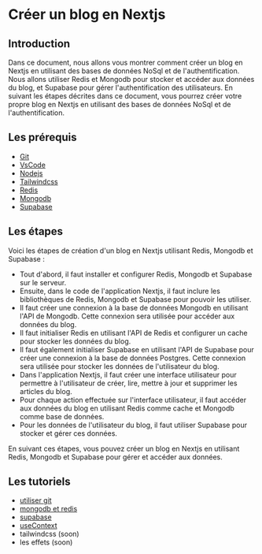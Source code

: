 # Créer un blog en Nextjs

## Introduction

Dans ce document, nous allons vous montrer comment créer un blog en Nextjs en utilisant des bases de données NoSql et de l'authentification. Nous allons utiliser Redis et Mongodb pour stocker et accéder aux données du blog, et Supabase pour gérer l'authentification des utilisateurs. En suivant les étapes décrites dans ce document, vous pourrez créer votre propre blog en Nextjs en utilisant des bases de données NoSql et de l'authentification.

## Les prérequis

- [Git](https://git-scm.com/)
- [VsCode](https://code.visualstudio.com/)
- [Nodejs](https://nodejs.org/en/)
- [Tailwindcss](https://tailwindcss.com/)
- [Redis](https://redis.io/)
- [Mongodb](https://www.mongodb.com/)
- [Supabase](https://supabase.com/)

## Les étapes

Voici les étapes de création d'un blog en Nextjs utilisant Redis, Mongodb et Supabase :

- Tout d'abord, il faut installer et configurer Redis, Mongodb et Supabase sur le serveur.
- Ensuite, dans le code de l'application Nextjs, il faut inclure les bibliothèques de Redis, Mongodb et Supabase pour pouvoir les utiliser.
- Il faut créer une connexion à la base de données Mongodb en utilisant l'API de Mongodb. Cette connexion sera utilisée pour accéder aux données du blog.
- Il faut initialiser Redis en utilisant l'API de Redis et configurer un cache pour stocker les données du blog.
- Il faut également initialiser Supabase en utilisant l'API de Supabase pour créer une connexion à la base de données Postgres. Cette connexion sera utilisée pour stocker les données de l'utilisateur du blog.
- Dans l'application Nextjs, il faut créer une interface utilisateur pour permettre à l'utilisateur de créer, lire, mettre à jour et supprimer les articles du blog.
- Pour chaque action effectuée sur l'interface utilisateur, il faut accéder aux données du blog en utilisant Redis comme cache et Mongodb comme base de données.
- Pour les données de l'utilisateur du blog, il faut utiliser Supabase pour stocker et gérer ces données.

En suivant ces étapes, vous pouvez créer un blog en Nextjs en utilisant Redis, Mongodb et Supabase pour gérer et accéder aux données.

## Les tutoriels

- [utiliser git](./git.md)
- [mongodb et redis](./Redis-Mongodb.md)
- [supabase](./supabaseOAuth.md)
- [useContext](./useContext.md)
- tailwindcss (soon)
- les effets (soon)
